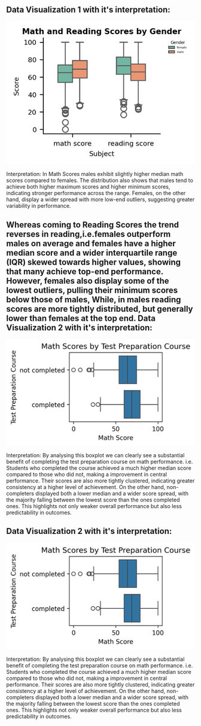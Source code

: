 Data Visualization 1 with it's interpretation: 
--------------------------------
![Math and Reading Scores by Gender](../plots/V1.png)

Interpretation: 
In Math Scores males exhibit slightly higher median math scores compared to females. The distribution also shows that males tend to achieve both higher maximum scores and higher minimum scores, indicating stronger performance across the range. Females, on the other hand, display a wider spread with more low-end outliers, suggesting greater variability in performance.

Whereas coming to Reading Scores the trend reverses in reading,i.e.females outperform males on average and females have a higher median score and a wider interquartile range (IQR) skewed towards higher values, showing that many achieve top-end performance. However, females also display some of the lowest outliers, pulling their minimum scores below those of males, While, in males reading scores are more tightly distributed, but generally lower than females at the top end.
Data Visualization 2 with it's interpretation: 
--------------------------------
![Math Scores by Test Preparation Course](../plots/V2.png)

Interpretation: 
By analysing this boxplot we can clearly see a substantial benefit of completing the test preparation course on math performance. i.e. Students who completed the course achieved a much higher median score compared to those who did not, making a improvement in central performance. Their scores are also more tightly clustered, indicating greater consistency at a higher level of achievement. On the other hand, non-completers displayed both a lower median and a wider score spread, with the majority falling between the lowest score than the ones completed ones. This highlights not only weaker overall performance but also less predictability in outcomes.

Data Visualization 2 with it's interpretation: 
--------------------------------
![Math Scores by Test Preparation Course](../plots/V2.png)

Interpretation: 
By analysing this boxplot we can clearly see a substantial benefit of completing the test preparation course on math performance. i.e. Students who completed the course achieved a much higher median score compared to those who did not, making a improvement in central performance. Their scores are also more tightly clustered, indicating greater consistency at a higher level of achievement. On the other hand, non-completers displayed both a lower median and a wider score spread, with the majority falling between the lowest score than the ones completed ones. This highlights not only weaker overall performance but also less predictability in outcomes.
